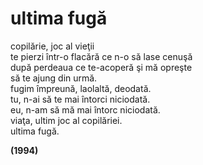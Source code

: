 # ultima fugă

copilărie, joc al vieţii  
te pierzi într-o flacără ce n-o să lase cenuşă  
după perdeaua ce te-acoperă şi mă opreşte  
să te ajung din urmă.  
fugim împreună, laolaltă, deodată.  
tu, n-ai să te mai întorci niciodată.  
eu, n-am să mă mai întorc niciodată.  
viaţa, ultim joc al copilăriei.  
ultima fugă.

**(1994)**